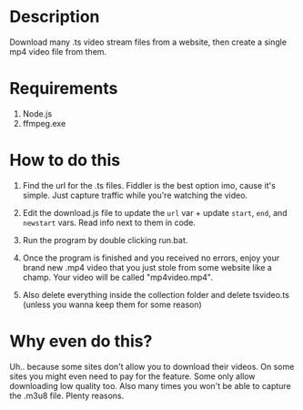 # Description
Download many .ts video stream files from a website, then create a single mp4 video file from them.

# Requirements
1. Node.js
2. ffmpeg.exe

# How to do this

1. Find the url for the .ts files. Fiddler is the best option imo, cause it's simple. Just capture traffic while you're watching the video.

2. Edit the download.js file to update the ```url``` var + update ```start```, ```end```, and ```newstart``` vars. Read info next to them in code.

3. Run the program by double clicking run.bat. 

4. Once the program is finished and you received no errors, enjoy your brand new .mp4 video that you just stole from some website like a champ. Your video will be called "mp4video.mp4".

5. Also delete everything inside the collection folder and delete tsvideo.ts (unless you wanna keep them for some reason)

# Why even do this?

Uh.. because some sites don't allow you to download their videos. On some sites you might even need to pay for the feature. Some only allow downloading low quality too. Also many times you won't be able to capture the .m3u8 file. Plenty reasons.

